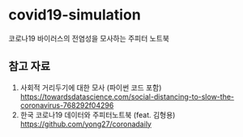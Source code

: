 # covid19-simulation

코로나19 바이러스의 전염성을 모사하는 주피터 노트북

## 참고 자료
1. 사회적 거리두기에 대한 모사 (파이썬 코드 포함)  https://towardsdatascience.com/social-distancing-to-slow-the-coronavirus-768292f04296
1. 한국 코로나19 데이터와 주피터노트북 (feat. 김형용) https://github.com/yong27/coronadaily
